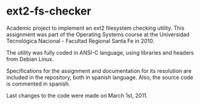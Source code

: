 # ext2-fs-checker
Academic project to implement an ext2 filesystem checking utility. This assignment was part of the Operating Systems course at the Universidad Tecnológica Nacional - Facultad Regional Santa Fe in 2010.

The utility was fully coded in ANSI-C language, using libraries and headers from Debian Linux.

Specifications for the assignment and documentation for its resolution are included in the repository, both in spanish language. Also, the source code is commented in spanish.

Last changes to the code were made on March 1st, 2011.
